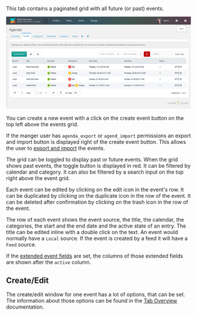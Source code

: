 This tab contains a paginated grid with all future (or past) events.

[![](img/events.png)](img/events.png)

You can create a new event with a click on the create event button on the top
left above the events grid.

If the manger user has `agenda_export` or `agend_import` permissions an export
and import button is displayed right of the create event button. This allows the
user to [export and import](../07_Export_Import_Events.md) the events.

The grid can be toggled to display past or future events. When the grid shows
past events, the toggle button is displayed in red. It can be filtered by
calendar and category. It can also be filtered by a search input on the top
right above the event grid.

Each event can be edited by clicking on the edit icon in the event's row. It can
be duplicated by clicking on the duplicate icon in the row of the event. It can
be deleted after confirmation by clicking on the trash icon in the row of the
event.

The row of each event shows the event source, the title, the calendar, the
categories, the start and the end date and the active state of an entry. The
title can be edited inline with a double click on the text. An event would
normally have a `Local` source. If the event is created by a feed it will have a
`Feed` source.

If the [extended event fields](../06_Extended_Fields.md) are set, the columns of
those extended fields are shown after the `active` column.

## Create/Edit

The create/edit window for one event has a lot of options, that can be set. The
information about those options can be found in the [Tab
Overview](01_Overview.md#createedit) documentation.
